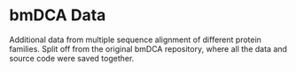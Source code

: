 # bmDCA Data

Additional data from multiple sequence alignment of different protein families.
Split off from the original bmDCA repository, where all the data and source
code were saved together.

